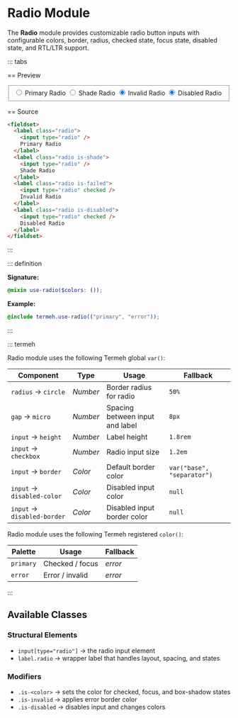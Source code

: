 # Radio Module

The **Radio** module provides customizable radio button inputs with configurable colors, border, radius, checked state, focus state, disabled state, and RTL/LTR support.

::: tabs

== Preview

<!-- markdownlint-disable MD033 -->
<Preview height="2.5rem">
  <fieldset>
    <label class="radio">
      <input type="radio" />
      Primary Radio
    </label>
    <label class="radio is-shade">
      <input type="radio" />
      Shade Radio
    </label>
    <label class="radio is-failed">
      <input type="radio" checked />
      Invalid Radio
    </label>
    <label class="radio is-disabled">
      <input type="radio" checked />
      Disabled Radio
    </label>
  </fieldset>
</Preview>
<!-- markdownlint-enable MD033 -->

== Source

```html
<fieldset>
  <label class="radio">
    <input type="radio" />
    Primary Radio
  </label>
  <label class="radio is-shade">
    <input type="radio" />
    Shade Radio
  </label>
  <label class="radio is-failed">
    <input type="radio" checked />
    Invalid Radio
  </label>
  <label class="radio is-disabled">
    <input type="radio" checked />
    Disabled Radio
  </label>
</fieldset>
```

:::

::: definition

**Signature:**

```scss
@mixin use-radio($colors: ());
```

**Example:**

```scss
@include termeh.use-radio(("primary", "error"));
```

:::

::: termeh

Radio module uses the following Termeh global `var()`:

| Component                   | Type     | Usage                           | Fallback                   |
| --------------------------- | -------- | ------------------------------- | -------------------------- |
| `radius` → `circle`         | _Number_ | Border radius for radio         | `50%`                      |
| `gap` → `micro`             | _Number_ | Spacing between input and label | `8px`                      |
| `input` → `height`          | _Number_ | Label height                    | `1.8rem`                   |
| `input` → `checkbox`        | _Number_ | Radio input size                | `1.2em`                    |
| `input` → `border`          | _Color_  | Default border color            | `var("base", "separator")` |
| `input` → `disabled-color`  | _Color_  | Disabled input color            | `null`                     |
| `input` → `disabled-border` | _Color_  | Disabled input border color     | `null`                     |

Radio module uses the following Termeh registered `color()`:

| Palette   | Usage           | Fallback |
| --------- | --------------- | -------- |
| `primary` | Checked / focus | _error_  |
| `error`   | Error / invalid | _error_  |

:::

## Available Classes

### Structural Elements

- `input[type="radio"]` → the radio input element
- `label.radio` → wrapper label that handles layout, spacing, and states

### Modifiers

- `.is-<color>` → sets the color for checked, focus, and box-shadow states
- `.is-invalid` → applies error border color
- `.is-disabled` → disables input and changes colors
